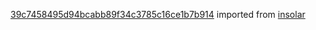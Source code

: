 [39c7458495d94bcabb89f34c3785c16ce1b7b914](https://github.com/insolar/insolar/commit/39c7458495d94bcabb89f34c3785c16ce1b7b914) imported from [insolar](https://github.com/insolar/insolar)
